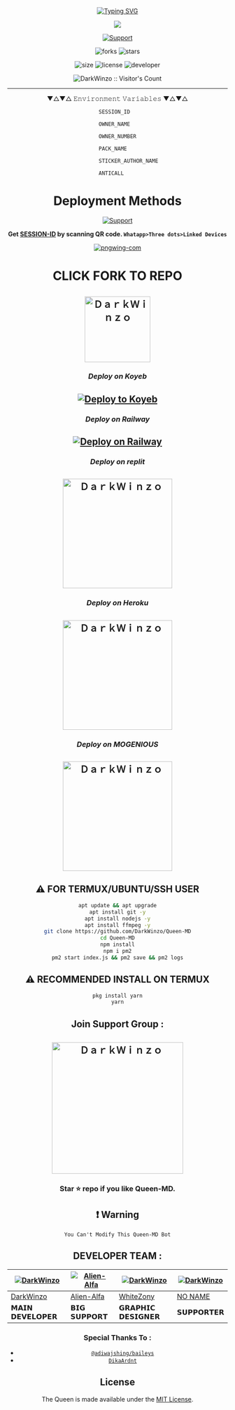 <div align="center">
<a href="https://git.io/typing-svg"><img src="https://readme-typing-svg.demolab.com?font=Bungee+Shade&size=50&pause=1000&color=F710B1&center=true&width=910&height=100&lines=I'm+Queen;Multi+Device+Whatsapp+Bot;Coded+By+DarkWinzo" alt="Typing SVG" /></a>

 
 <p align="center">
<a href="https://github.com/DarkWinzo/Queen-MD"><img align="center" src="https://github-cardname.caliph.my.id/api?name=Queen&description=Hello,%20I%20am%20Queen%20MD.%20I%20am%20First%20Multi-device%20Whatsapp%20%Sinhala20Bot,%20You%20Can%20Deploy%20Me%20%20%20enjoy%20Futures&image=https://i.ibb.co/5hYmkkK/Menu.png&backgroundColor=%23ecf0f1&instagram=@darkWinzo&github=DarkWinzo&pattern=ticTacToe&colorPattern=%23eaeaea&site=youtube.com/DarkWinzo"/></a>
</p>
 
 
 
 <p align="center">
  <a href="https://github.com/DarkWinzo"><img title="Support" src="https://img.shields.io/badge/maintained-Yes-cyan.svg?style=for-the-badge&logo=xcode" /></a>
</p>


 ![forks](https://img.shields.io/github/forks/DarkWinzo/Queen-MD?label=Forks&style=social)
![stars](https://img.shields.io/github/stars/DarkWinzo/Queen-MD?style=social)

![size](https://img.shields.io/github/repo-size/DarkWinzo/Queen-MD?color=purple&label=Repo%20Size&style=plastic)
![license](https://img.shields.io/github/license/DarkWinzo/Queen-MD?color=purple&label=License&style=plastic)
![developer](https://img.shields.io/static/v1?label=Author&message=Dark%20Winzo&color=purple&style=plastic)
 
 <p align="center"><img src="https://profile-counter.glitch.me/{DarkWinzo}/count.svg" alt="DarkWinzo :: Visitor's Count" /></p>

 
 
---


  <p align="center"> 
                ▼△▼△ 𝙴𝚗𝚟𝚒𝚛𝚘𝚗𝚖𝚎𝚗𝚝 𝚅𝚊𝚛𝚒𝚊𝚋𝚕𝚎𝚜 ▼△▼△
   
   
   
```              SESSION_ID                ```
   
```              OWNER_NAME                ```
   
```              OWNER_NUMBER              ```

```              PACK_NAME                 ```   
   
```              STICKER_AUTHOR_NAME       ``` 

```              ANTICALL                  ```    
 </p>
 
 
# Deployment Methods
 <a href="https://github.com/DarkWinzo"><img title="Support" src="https://img.shields.io/badge/Railway%20Deploy%20instructions-Touch%20Here-orange.svg?style=for-the-badge&logo=xcode" /></a>   


**Get [SESSION-ID](https://queen-md-qr.darkwinzo.repl.co/) by scanning QR code. `Whatapp>Three dots>Linked Devices`**   

 
<a href="https://queen-md-qr.darkwinzo.repl.co/"><img src="https://i.ibb.co/0BgD6LF/pngwing-com.png" alt="pngwing-com" border="0"></a>

 

 
# CLICK FORK TO REPO
<a href="https://github.com/DarkWinzo/Queen-MD/fork"><img title="ＤａｒｋＷｉｎｚｏ" src="https://wac-cdn.atlassian.com/dam/jcr:8da54c66-2109-41df-af77-b575b30e2edc/Git@2x.png?cdnVersion=745" width="150"></a> 
-- 
 
###  ***Deploy on Koyeb*** 
 
[![Deploy to Koyeb](https://www.koyeb.com/static/images/deploy/button.svg)](https://app.koyeb.com/deploy?type=git&repository=github.com/DarkWinzo/Queen-MD)
--
 
###  ***Deploy on Railway***

[![Deploy on Railway](https://railway.app/button.svg)](https://railway.app/new/template/6sO_4x?referralCode=RbgPhK)
--
  
###  ***Deploy on replit*** 
 
<a href="https://replit.com/@DarkWinzo/Queen-MD?v=1"><img title="ＤａｒｋＷｉｎｚｏ" src="https://repl.it/badge/github/quiec/whatsasena" width="250"></a> 
--
 
### ***Deploy on Heroku***

<a href="https://heroku.com/deploy?template=https://github.com/DarkWinzo/Queen-MD "><img title="ＤａｒｋＷｉｎｚｏ" src="https://www.herokucdn.com/deploy/button.svg" width="250"></a>
---
 
 ### ***Deploy on MOGENIOUS***
 
 <a href="https://studio.mogenius.com/studio/cloud-space/cloud-space-overview"><img title="ＤａｒｋＷｉｎｚｏ" src="https://studio.mogenius.com/assets/logos/logo-mogenius-logo-quer.svg" width="250"></a> 
--
  
  ## ⚠️ FOR TERMUX/UBUNTU/SSH USER

```bash
apt update && apt upgrade
apt install git -y
apt install nodejs -y
apt install ffmpeg -y
git clone https://github.com/DarkWinzo/Queen-MD
cd Queen-MD
npm install
npm i pm2
pm2 start index.js && pm2 save && pm2 logs
```

## ⚠️ RECOMMENDED INSTALL ON TERMUX

```bash
pkg install yarn
yarn
```
## Join Support Group :

<a href="https://chat.whatsapp.com/CZQwGCvcyNKIVW3gPF7GqX"><img title="ＤａｒｋＷｉｎｚｏ" src="https://i.ibb.co/GWnd0H8/Supportgp.png" width="300" border="0"></a>
-- 

### **Star ⭐ repo if you like Queen-MD.**

## ❗ Warning
 ```You Can't Modify This Queen-MD Bot```
 
 ## DEVELOPER TEAM :
 
  <div align="center">
  
| [![DarkWinzo](https://github.com/DarkWinzo.png?size=200)](https://github.com/DarkWinzo) | [![Alien-Alfa](https://github.com/Alien-alfa.png?size=200)](https://github.com/Alien-Alfa) | [![DarkWinzo](https://github.com/WhiteZony.png?size=200)](https://github.com/WhiteZony) | [![DarkWinzo](https://github.com/DarkWinzo.png?size=200)](https://github.com/DarkWinzo) |
|----|----|----|----|
| [DarkWinzo](https://github.com/DarkWinzo) | [Alien-Alfa](https://github.com/Alien-Alfa) | [WhiteZony](https://github.com/WhiteZony) | [NO NAME](https://github.com) |
|  𝗠𝗔𝗜𝗡 𝗗𝗘𝗩𝗘𝗟𝗢𝗣𝗘𝗥 | 𝗕𝗜𝗚 𝗦𝗨𝗣𝗣𝗢𝗥𝗧 | 𝗚𝗥𝗔𝗣𝗛𝗜𝗖 𝗗𝗘𝗦𝗜𝗚𝗡𝗘𝗥 | 𝗦𝗨𝗣𝗣𝗢𝗥𝗧𝗘𝗥 |
  
  </div>


### Special Thanks To : 
 
- [`@adiwajshing/baileys`](https://github.com/adiwajshing/baileys)
- [`DikaArdnt`](https://github.com/DikaArdnt)
 
## License

The Queen is made available under the [MIT License](https://github.com/DarkWinzo/Queen-MD/blob/main/LICENCE). 
